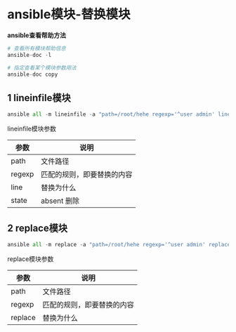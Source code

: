 # ansible模块-替换模块

**ansible查看帮助方法**

```python
# 查看所有模块帮助信息
ansible-doc -l   

# 指定查看某个模块参数用法
ansible-doc copy  
```



## 1 lineinfile模块

```python
ansible all -m lineinfile -a "path=/root/hehe regexp='^user admin' line='user hehe'"
```



lineinfile模块参数

| 参数   | 说明                       |
| ------ | -------------------------- |
| path   | 文件路径                   |
| regexp | 匹配的规则，即要替换的内容 |
| line   | 替换为什么                 |
| state  | absent 删除                |





## 2 replace模块

```python
ansible all -m replace -a "path=/root/hehe regexp='^user admin' replace='hehe'"
```



replace模块参数

| 参数    | 说明                       |
| ------- | -------------------------- |
| path    | 文件路径                   |
| regexp  | 匹配的规则，即要替换的内容 |
| replace | 替换为什么                 |


